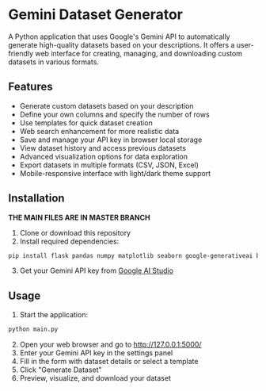 # Gemini Dataset Generator

A Python application that uses Google's Gemini API to automatically generate high-quality datasets based on your descriptions. It offers a user-friendly web interface for creating, managing, and downloading custom datasets in various formats.

## Features

- Generate custom datasets based on your description
- Define your own columns and specify the number of rows
- Use templates for quick dataset creation
- Web search enhancement for more realistic data
- Save and manage your API key in browser local storage
- View dataset history and access previous datasets
- Advanced visualization options for data exploration
- Export datasets in multiple formats (CSV, JSON, Excel)
- Mobile-responsive interface with light/dark theme support

## Installation
**THE MAIN FILES ARE IN MASTER BRANCH**
1. Clone or download this repository
2. Install required dependencies:

```bash
pip install flask pandas numpy matplotlib seaborn google-generativeai beautifulsoup4 requests
```

3. Get your Gemini API key from [Google AI Studio](https://ai.google.dev/)

## Usage

1. Start the application:

```bash
python main.py
```

2. Open your web browser and go to http://127.0.0.1:5000/
3. Enter your Gemini API key in the settings panel
4. Fill in the form with dataset details or select a template
5. Click "Generate Dataset"
6. Preview, visualize, and download your dataset
